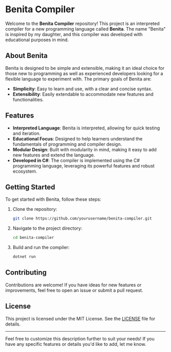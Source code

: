 
# Benita Compiler

Welcome to the **Benita Compiler** repository! This project is an interpreted compiler for a new programming language called **Benita**. The name "Benita" is inspired by my daughter, and this compiler was developed with educational purposes in mind.

## About Benita

Benita is designed to be simple and extensible, making it an ideal choice for those new to programming as well as experienced developers looking for a flexible language to experiment with. The primary goals of Benita are:

- **Simplicity**: Easy to learn and use, with a clear and concise syntax.
- **Extensibility**: Easily extendable to accommodate new features and functionalities.

## Features

- **Interpreted Language**: Benita is interpreted, allowing for quick testing and iteration.
- **Educational Focus**: Designed to help learners understand the fundamentals of programming and compiler design.
- **Modular Design**: Built with modularity in mind, making it easy to add new features and extend the language.
- **Developed in C#**: The compiler is implemented using the C# programming language, leveraging its powerful features and robust ecosystem.

## Getting Started

To get started with Benita, follow these steps:

1. Clone the repository:
   ```bash
   git clone https://github.com/yourusername/benita-compiler.git
   ```

2. Navigate to the project directory:
   ```bash
   cd benita-compiler
   ```

3. Build and run the compiler:
   ```bash
   dotnet run
   ```

## Contributing

Contributions are welcome! If you have ideas for new features or improvements, feel free to open an issue or submit a pull request.

## License

This project is licensed under the MIT License. See the [LICENSE](LICENSE) file for details.

---

Feel free to customize this description further to suit your needs! If you have any specific features or details you'd like to add, let me know.
